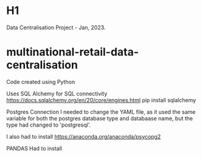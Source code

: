 # H1
Data Centralisation Project - Jan, 2023.


# multinational-retail-data-centralisation


Code created using Python 

Uses SQL Alchemy for SQL connectivity
https://docs.sqlalchemy.org/en/20/core/engines.html
pip install sqlalchemy


Postgres Connection
I needed to change the YAML file, as it used the same variable for both the postgres database type and databaase name, but the type had changed to 'postgresql'.  

I also had to install <conda install psycopg2>
https://anaconda.org/anaconda/psycopg2


PANDAS
Had to install <conda install pandas>
